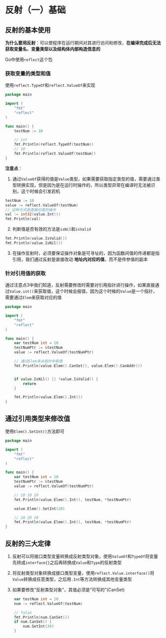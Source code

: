 # 反射（一）基础

## 反射的基本使用

**为什么要用反射**：可以使程序在运行期间对其进行访问和修改，**在编译完成后无法获取变量名、变量类型以及结构体内部构造信息的**

Go中使用`reflect`这个包

### 获取变量的类型和值

使用`reflect.TypeOf`和`reflect.ValueOf`来实现

```go
package main

import (
	"fmt"
	"reflect"
)

func main() {
	testNum := 10

    // int
	fmt.Println(reflect.TypeOf(testNum))
    // 10
	fmt.Println(reflect.ValueOf(testNum))
}
```

**注意点**：
1. 通过`ValueOf`获得的值是`Value`类型，如果需要获取指定类型的值，需要通过类型转换实现，但是因为是在运行时操作的，所以类型异常在编译时无法被识别，这个时候会引发宕机

```go
testNum := 10
value := reflect.ValueOf(testNum)
// 这种方式是直接对值的操作
val := int32(value.Int())
fmt.Println(val)
```

2. 判断值是否有效的方法是`isNil`和`isValid`

```go
fmt.Println(value.IsValid())
fmt.Println(value.IsNil())
```

3. 在操作反射时，必须要保证操作对象是可寻址的，因为函数间值的传递都是指引用，我们通过反射是直接改动 **地址内对应的值**，而不是传参值的副本

### 针对引用值的获取

通过注意点3中我们知道，反射需要修改时需要对引用指针进行操作，如果直接通过`Value.int()`来获取值，这个时候会报错，因为这个时候的`Value`是一个指针，需要通过`Elem`来获取对应的值

```go
package main

import (
	"fmt"
	"reflect"
)

func main() {
	var testNum int = 10
	testNumPtr := &testNum
	value := reflect.ValueOf(testNumPtr)

    // 通过Elem来从指针中取值
    fmt.Println(value.Elem().CanSet(), value.Elem().CanAddr())


	if value.IsNil() || !value.IsValid() {
		return
	}

	fmt.Println(value.Elem().Int())
}
```

## 通过引用类型来修改值

使用`Elem().SetInt()`方法即可

```go
package main

import (
	"fmt"
	"reflect"
)

func main() {
	var testNum int = 10
	testNumPtr := &testNum
	value := reflect.ValueOf(testNumPtr)

    // 10 10 10
	fmt.Println(value.Elem().Int(), testNum, *testNumPtr)

	value.Elem().SetInt(20)

    // 20 20 20
	fmt.Println(value.Elem().Int(), testNum, *testNumPtr)
}
```

## 反射的三大定律


1. 反射可以将接口类型变量转换成反射类型对象，使用`ValueOf`和`TypeOf`将变量先转成`interface{}`之后再转换成`Value`和`Type`的反射类型

2. 将反射类型对象转换成接口类型变量，使用`reflect.Value.interface()`将`Value`转换成任意类型，之后用`.Int`等方法转换成其他变量类型

3. 如果要修改“反射类型对象”，其值必须是“可写的”(CanSet)

```go
	var testNum int = 10
	num := reflect.ValueOf(testNum)

    // false
	fmt.Println(num.CanSet())
	if num.CanSet() {
		num.SetInt(30)
	}
```